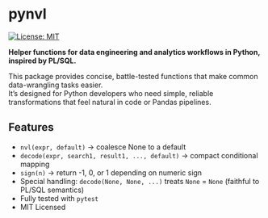 # pynvl

[![License: MIT](https://img.shields.io/badge/License-MIT-blue.svg)](LICENSE)

**Helper functions for data engineering and analytics workflows in Python, inspired by PL/SQL.**

This package provides concise, battle-tested functions that make common data-wrangling tasks easier.  
It’s designed for Python developers who need simple, reliable transformations that feel natural in code or Pandas pipelines.

## Features
- `nvl(expr, default)` → coalesce None to a default
- `decode(expr, search1, result1, ..., default)` → compact conditional mapping
- `sign(n)` → return -1, 0, or 1 depending on numeric sign
- Special handling: `decode(None, None, ...)` treats `None` = `None` (faithful to PL/SQL semantics)
- Fully tested with `pytest`
- MIT Licensed
